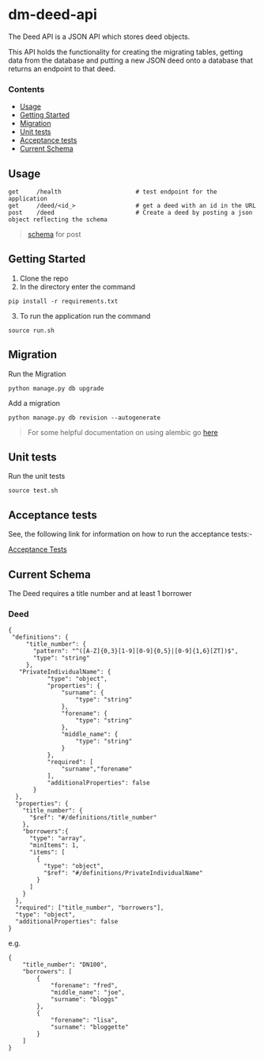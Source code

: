 # dm-deed-api

The Deed API is a JSON API which stores deed objects.

This API holds the functionality for creating the migrating tables, getting data
from the database and putting a new JSON deed onto a database that returns an endpoint to that deed.

### Contents

- [Usage](#usage)
- [Getting Started](#getting-started)
- [Migration](#migration)
- [Unit tests](#unit-tests)
- [Acceptance tests](#acceptance-tests)
- [Current Schema](#current-schema)

## Usage
```
get     /health                     # test endpoint for the application
get     /deed/<id_>                 # get a deed with an id in the URL
post    /deed                       # Create a deed by posting a json object reflecting the schema

```
> [schema](#current-schema) for post

## Getting Started
1. Clone the repo
2. In the directory enter the command
```
pip install -r requirements.txt
```
3. To run the application run the command
```
source run.sh
```

## Migration

Run the Migration
```
python manage.py db upgrade
```

Add a migration

```
python manage.py db revision --autogenerate
```

> For some helpful documentation on using alembic go [here](alembic.md)

## Unit tests

Run the unit tests

```
source test.sh
```

## Acceptance tests

See, the following link for information on how to run the acceptance tests:-

[Acceptance Tests](https://github.com/LandRegistry/dm-acceptance-tests)

## Current Schema

The Deed requires a title number and at least 1 borrower

### Deed

```
{
 "definitions": {
     "title_number": {
       "pattern": "^([A-Z]{0,3}[1-9][0-9]{0,5}|[0-9]{1,6}[ZT])$",
       "type": "string"
     },
   "PrivateIndividualName": {
           "type": "object",
           "properties": {
               "surname": {
                   "type": "string"
               },
               "forename": {
                   "type": "string"
               },
               "middle_name": {
                   "type": "string"
               }
           },
           "required": [
               "surname","forename"
           ],
           "additionalProperties": false
       }
  },
  "properties": {
    "title_number": {
      "$ref": "#/definitions/title_number"
    },
    "borrowers":{
      "type": "array",
      "minItems": 1,
      "items": [
        {
          "type": "object",
          "$ref": "#/definitions/PrivateIndividualName"
        }
      ]
    }
  },
  "required": ["title_number", "borrowers"],
  "type": "object",
  "additionalProperties": false
}
```

e.g.
```
{
    "title_number": "DN100",
    "borrowers": [
        {
            "forename": "fred",
            "middle_name": "joe",
            "surname": "bloggs"
        },
        {
            "forename": "lisa",
            "surname": "bloggette"
        }
    ]
}
```
